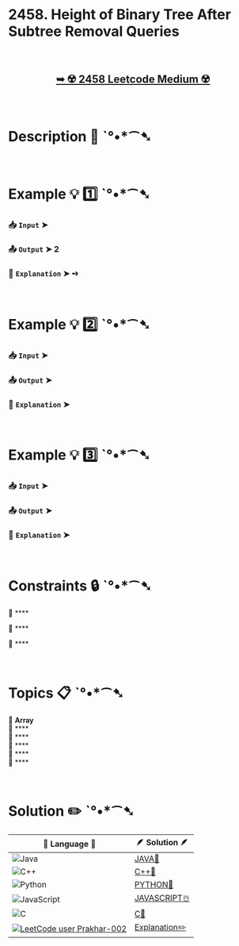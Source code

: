 # 2458. Height of Binary Tree After Subtree Removal Queries

</br>

<h2 align="center"> 

<a href=""><strong>➥ ☢️ 2458 Leetcode Medium ☢️ </strong></a>
</h2>

</br>

# Description 📜 ˋ°•*⁀➷

### 

</br>

# Example 💡 1️⃣ ˋ°•*⁀➷

  ### 📥 `Input`  ➤ 

  ### 📤 `Output`  ➤ 2

  ### 🔦 `Explanation`  ➤ ➺

</br>

# Example 💡 2️⃣ ˋ°•*⁀➷

  ### 📥 `Input` ➤ 

  ### 📤 `Output`  ➤ 

  ### 🔦 `Explanation` ➤ 

</br>

# Example 💡 3️⃣ ˋ°•*⁀➷

  ### 📥 `Input` ➤ 

  ### 📤 `Output`  ➤ 

  ### 🔦 `Explanation`  ➤ 

</br>

# Constraints 🔒 ˋ°•*⁀➷

🔹 **** </br>

🔹 **** </br>

🔹 **** </br>

</br>

# Topics 📋 ˋ°•*⁀➷

🔸 **Array**  </br>
🔸 ****  </br>
🔸 ****  </br>
🔸 ****  </br>
🔸 ****  </br>
🔸 ****  </br>

</br>

# Solution ✏️ ˋ°•*⁀➷

| 📒 Language 📒  | 🪶 Solution 🪶 |
| ------------- | ------------- |
|  ![Java](https://img.shields.io/badge/java-%23ED8B00.svg?style=for-the-badge&logo=openjdk&logoColor=white)  | [JAVA🍁]() |
|  ![C++](https://img.shields.io/badge/c++-%2300599C.svg?style=for-the-badge&logo=c%2B%2B&logoColor=white)  | [C++🎲]()  |
|  ![Python](https://img.shields.io/badge/python-3670A0?style=for-the-badge&logo=python&logoColor=ffdd54)    | [PYTHON🍰]() |
| ![JavaScript](https://img.shields.io/badge/javascript-%23323330.svg?style=for-the-badge&logo=javascript&logoColor=%23F7DF1E)   | [JAVASCRIPT☃️]() |
|   ![C](https://img.shields.io/badge/c-%2300599C.svg?style=for-the-badge&logo=c&logoColor=white)   | [C💖]()  |
| [![LeetCode user Prakhar-002](https://img.shields.io/badge/dynamic/json?style=for-the-badge&labelColor=black&color=%23ffa116&label=Solved&query=solvedOverTotal&url=https%3A%2F%2Fleetcode-badge.vercel.app%2Fapi%2Fusers%2FPrakhar-002&logo=leetcode&logoColor=yellow)](https://leetcode.com/Prakhar-002/)  | [Explanation✏️]() |


